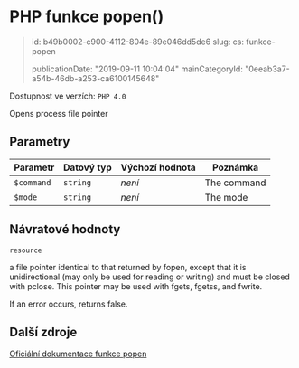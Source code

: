 PHP funkce popen()
==================

> id: b49b0002-c900-4112-804e-89e046dd5de6
> slug:
> 	cs: funkce-popen
>
> publicationDate: "2019-09-11 10:04:04"
> mainCategoryId: "0eeab3a7-a54b-46db-a253-ca6100145648"

Dostupnost ve verzích: `PHP 4.0`

Opens process file pointer


Parametry
--------------

| Parametr | Datový typ | Výchozí hodnota | Poznámka |
|-----|-----|-----|-----|
| `$command` | `string` | *není* | The command |
| `$mode` | `string` | *není* | The mode |


Návratové hodnoty
----------------

`resource`

a file pointer identical to that returned by
fopen, except that it is unidirectional (may
only be used for reading or writing) and must be closed with
pclose. This pointer may be used with
fgets, fgetss, and
fwrite.
</p>
<p>
If an error occurs, returns false.

Další zdroje
------------

[Oficiální dokumentace funkce popen](https://www.php.net/manual/en/function.popen.php)
